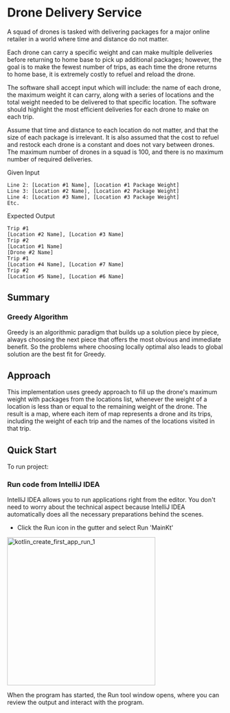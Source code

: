 # Drone Delivery Service

A squad of drones is tasked with delivering packages for a major online retailer in a
world where time and distance do not matter.

Each drone can carry a specific weight and can make multiple deliveries before
returning to home base to pick up additional packages; however, the goal is to make
the fewest number of trips, as each time the drone returns to home base, it is
extremely costly to refuel and reload the drone.

The software shall accept input which will include: the name of each drone, the
maximum weight it can carry, along with a series of locations and the total weight
needed to be delivered to that specific location. The software should highlight the most
efficient deliveries for each drone to make on each trip.

Assume that time and distance to each location do not matter, and that the size of
each package is irrelevant. It is also assumed that the cost to refuel and restock each
drone is a constant and does not vary between drones.
The maximum number of drones in a squad is 100, and there is no maximum number
of required deliveries.

Given Input

```Line 1: [Drone #1 Name], [#1 Maximum Weight], [Drone #2 Name], [#2 Maximum Weight], etc.
Line 2: [Location #1 Name], [Location #1 Package Weight]
Line 3: [Location #2 Name], [Location #2 Package Weight]
Line 4: [Location #3 Name], [Location #3 Package Weight]
Etc.
```

Expected Output

```[Drone #1 Name]
Trip #1
[Location #2 Name], [Location #3 Name]
Trip #2
[Location #1 Name]
[Drone #2 Name]
Trip #1
[Location #4 Name], [Location #7 Name]
Trip #2
[Location #5 Name], [Location #6 Name]
```

## Summary

### Greedy Algorithm

Greedy is an algorithmic paradigm that builds up a solution piece by piece, always choosing the next piece that offers the most obvious and immediate benefit. So the problems where choosing locally optimal also leads to global solution are the best fit for Greedy.

## Approach

This implementation uses greedy approach to fill up the drone's maximum weight with packages from the locations list, whenever the weight of a location is less than or equal to the remaining weight of the drone. The result is a map, where each item of map represents a drone and its trips, including the weight of each trip and the names of the locations visited in that trip.

## Quick Start

To run project:

### Run code from IntelliJ IDEA

IntelliJ IDEA allows you to run applications right from the editor. You don't need to worry about the technical aspect because IntelliJ IDEA automatically does all the necessary preparations behind the scenes.

- Click the Run icon in the gutter and select Run 'MainKt'

<img width="345" alt="kotlin_create_first_app_run_1" src="https://user-images.githubusercontent.com/11658088/218026554-a371aaf5-5ede-4400-bb83-057e25f3b7ae.png">

When the program has started, the Run tool window opens, where you can review the output and interact with the program.



